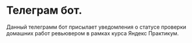 # Телеграм бот.
Данный телеграмм бот присылает уведомления о статусе проверки домашних работ ревьювером в рамках курса Яндекс Практикум.
